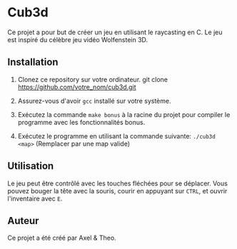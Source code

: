 # Cub3d

Ce projet a pour but de créer un jeu en utilisant le raycasting en C. Le jeu est inspiré du célèbre jeu vidéo Wolfenstein 3D.

## Installation

1. Clonez ce repository sur votre ordinateur.
git clone https://github.com/votre_nom/cub3d.git

2. Assurez-vous d'avoir `gcc` installé sur votre système.

3. Exécutez la commande `make bonus` à la racine du projet pour compiler le programme avec les fonctionnalités bonus.

4. Exécutez le programme en utilisant la commande suivante:
`./cub3d <map>` (Remplacer <map> par une map valide)


## Utilisation

Le jeu peut être contrôlé avec les touches fléchées pour se déplacer. Vous pouvez bouger la tête avec la souris, courir en appuyant sur `CTRL`, et ouvrir l'inventaire avec `E`.

## Auteur

Ce projet a été créé par Axel & Theo.
